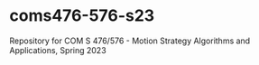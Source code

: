 # coms476-576-s23
Repository for COM S 476/576 - Motion Strategy Algorithms and Applications, Spring 2023
